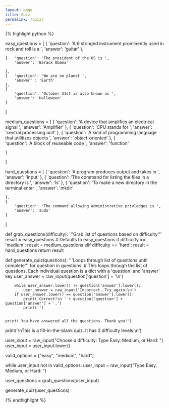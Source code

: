 ```yaml
---
layout: page
title: Quiz
permalink: /quiz/
---
```


{% highlight python %}

easy_questions = [
    {
        'question': 'A 6 stringed instrument prominently used in rock and roll is a ',
        'answer': 'guitar'
    },
    
    {	'question': 'The president of the US is ',
    	'answer': 'Barack Obama'

    },
    { 	'question': 'We are on planet ',
    	'answer' : 'Earth'
    },
    {
        'question': 'October 31st is also known as ',
        'answer': 'Halloween'
    }
]

medium_questions = [
    {
        'question': 'A device that amplifies an electrical signal ',
        'answer': 'Amplifier'
    },
    {
    	'question': 'CPU stands for ',
    	'answer': 'central processing unit'
    },
    {
        'question': 'A kind of programming language that utilitizes objects ',
        'answer': 'object-oriented'
    },
    {	
    	'question': 'A block of reuseable code ',
    	'answer': 'function'
    	
    }
]

hard_questions = [
    {
        'question': 'A program produces output and takes in ',
        'answer': 'input'
    },
    {
        'question': 'The command for listing the files in a directory is ',
        'answer': 'ls'
    },
    { 
    	'question': 'To make a new directory in the terminal enter ',
    	'answer': 'mkdir'

    },
    {	
    	'question': 'The command allowing administrative privledges is ',
    	'answer': 'sudo'
    }

]


def grab_questions(difficulty):
    '''Grab list of questions based on difficulty'''
    result = easy_questions  # Defaults to easy_questions
    if difficulty == 'medium':
        result = medium_questions
    elif difficulty == 'hard':
        result = hard_questions
    return result


def generate_quiz(questions):
    '''Loops through list of questions until complete'''
    for question in questions:
        # This loops through the list of questions. Each individual question is a dict with a 'question' and 'answer' key
        user_answer = raw_input(question['question'] + '\n')

        while user_answer.lower() != question['answer'].lower():
            user_answer = raw_input('Incorrect. Try again:\n')
    	if user_answer.lower() == question['answer'].lower():
    		print('Correct!\n ' + question['question'] + question['answer'] + '.')
    		print('')
    	

    print('You have answered all the questions. Thank you!')


print('\nThis is a fill-in-the-blank quiz. It has 3 difficulty levels.\n')

user_input = raw_input("Choose a difficulty: Type Easy, Medium, or Hard: ")
user_input = user_input.lower()  

valid_options = ["easy", "medium", "hard"]

while user_input not in valid_options:
	user_input = raw_input("Type Easy, Medium, or Hard: ")

user_questions = grab_questions(user_input)

generate_quiz(user_questions)

{% endhighlight %}